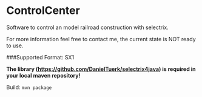 ControlCenter
=============

Software to control an model railroad construction with selectrix.

For more information feel free to contact me, the current state is NOT ready to use. 

###Supported Format: SX1

**The library (https://github.com/DanielTuerk/selectrix4java) is required in your local maven repository!**

Build: ```mvn package```
